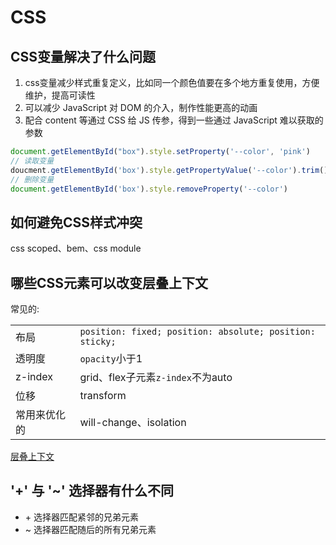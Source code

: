 # CSS

## CSS变量解决了什么问题

1. css变量减少样式重复定义，比如同一个颜色值要在多个地方重复使用，方便维护，提高可读性  
2. 可以减少 JavaScript 对 DOM 的介入，制作性能更高的动画  
3. 配合 content 等通过 CSS 给 JS 传参，得到一些通过 JavaScript 难以获取的参数  

```js
document.getElementById("box").style.setProperty('--color', 'pink')
// 读取变量
doucment.getElementById('box').style.getPropertyValue('--color').trim() //pink
// 删除变量
document.getElementById('box').style.removeProperty('--color')
```

## 如何避免CSS样式冲突

css scoped、bem、css module

## 哪些CSS元素可以改变层叠上下文

常见的:

|||
|--|--|
|布局|`position: fixed; position: absolute; position: sticky;`|
|透明度|`opacity`小于1|
|z-index|grid、flex子元素`z-index`不为auto|
|位移|transform|
|常用来优化的|will-change、isolation|

[层叠上下文](https://developer.mozilla.org/zh-CN/docs/Web/CSS/CSS_positioned_layout/Understanding_z-index/Stacking_context)

## '+' 与 '~' 选择器有什么不同

+ \+ 选择器匹配紧邻的兄弟元素
+ ~ 选择器匹配随后的所有兄弟元素
